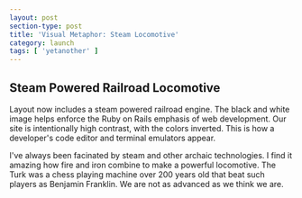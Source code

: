 ```yaml
---
layout: post
section-type: post
title: 'Visual Metaphor: Steam Locomotive'
category: launch
tags: [ 'yetanother' ]
---
```

## Steam Powered Railroad Locomotive

Layout now includes a steam powered railroad engine.  The black and white image helps enforce the Ruby on Rails emphasis of web development.  Our site is intentionally high contrast, with the colors inverted.  This is how a developer's code editor and terminal emulators appear.


I've always been facinated by steam and other archaic technologies.  I find it amazing how fire and iron combine to make a powerful locomotive.  The Turk was a chess playing machine over 200 years old that beat such players as Benjamin Franklin.  We are not as advanced as we think we are.
